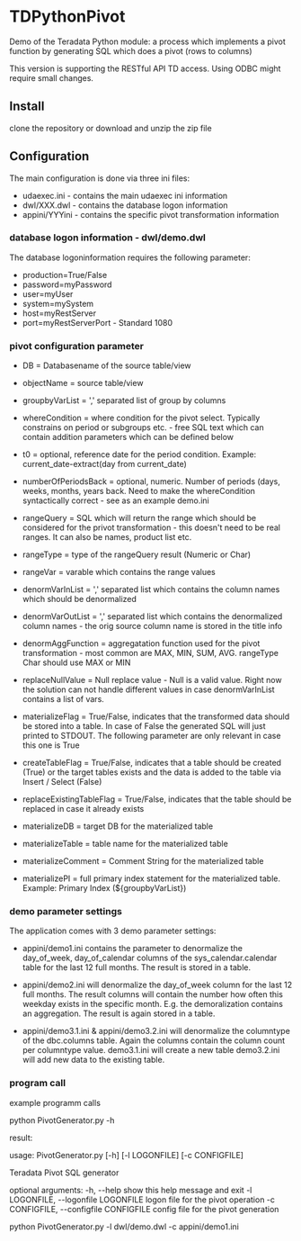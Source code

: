# TDPythonPivot
Demo of the Teradata Python module: a process which implements a pivot function by generating SQL which does a pivot (rows to columns)

This version is supporting the RESTful API TD access. Using ODBC might require small changes.

## Install
clone the repository or 
download and unzip the zip file

## Configuration
The main configuration is done via three ini files:

* udaexec.ini - contains the main udaexec ini information 
* dwl/XXX.dwl - contains the database logon information 
* appini/YYYini - contains the specific pivot transformation information

### database logon information - dwl/demo.dwl
The database logoninformation requires the following parameter:

* production=True/False
* password=myPassword
* user=myUser
* system=mySystem
* host=myRestServer
* port=myRestServerPort - Standard 1080

### pivot configuration parameter
* DB 					= Databasename of the source table/view
* objectName 			= source table/view 
* groupbyVarList  		= ',' separated list of group by columns
* whereCondition  		= where condition for the pivot select. Typically constrains on period or subgroups etc. - free SQL text which can contain addition parameters which can be defined below 

* t0 					= optional, reference date for the period condition. Example: current_date-extract(day from current_date)
* numberOfPeriodsBack	= optional, numeric. Number of periods (days, weeks, months, years back. Need to make the whereCondition syntactically correct - see as an example demo.ini

* rangeQuery 			= SQL which will return the range which should be considered for the privot transformation - this doesn't need to be real ranges. It can also be names, product list etc. 
 
* rangeType 			= type of the rangeQuery result (Numeric or Char)
* rangeVar 				= varable which contains the range values

* denormVarInList 		= ',' separated list which contains the column names which should be denormalized
* denormVarOutList		= ',' separated list which contains the denormalized column names - the orig source column name is stored in the title info
* denormAggFunction 	= aggregatation function used for the pivot transformation - most common are MAX, MIN, SUM, AVG. rangeType Char should use MAX or MIN
* replaceNullValue		= Null replace value - Null is a valid value. Right now the solution can not handle different values in case denormVarInList contains a list of vars.

* materializeFlag 			= True/False, indicates that the transformed data should be stored into a table. In case of False the generated SQL will just printed to STDOUT. The following parameter are only relevant in case this one is True
* createTableFlag 			= True/False, indicates that a table should be created (True) or the target tables exists and the data is added to the table via Insert / Select (False)
* replaceExistingTableFlag 	= True/False, indicates that the table should be replaced in case it already exists
* materializeDB 			= target DB for the materialized table
* materializeTable 			= table name for the materialized table
* materializeComment 		= Comment String for the materialized table
* materializePI 			= full primary index statement for the materialized table. Example: Primary Index (${groupbyVarList}) 

### demo parameter settings
The application comes with 3 demo parameter settings:

* appini/demo1.ini 
contains the parameter to denormalize the day_of_week, day_of_calendar  columns of the sys_calendar.calendar table for the last 12 full months. 
The result is stored in a table.

* appini/demo2.ini
will denormalize the day_of_week column for the last 12 full months. The result columns will contain the number how often this weekday exists in the specific month. E.g. the demoralization contains an aggregation. 
The result is again stored in a table.

* appini/demo3.1.ini & appini/demo3.2.ini
will denormalize the columntype of the dbc.columns table. Again the columns contain the column count per columntype value.
demo3.1.ini will create a new table 
demo3.2.ini will add new data to the existing table. 

### program call 
example programm calls

python PivotGenerator.py -h 

result: 

usage: PivotGenerator.py [-h] [-l LOGONFILE] [-c CONFIGFILE]

Teradata Pivot SQL generator

optional arguments:
  -h, --help            show this help message and exit
  -l LOGONFILE, --logonfile LOGONFILE
                        logon file for the pivot operation
  -c CONFIGFILE, --configfile CONFIGFILE
                        config file for the pivot generation

python PivotGenerator.py -l dwl/demo.dwl  -c appini/demo1.ini 

